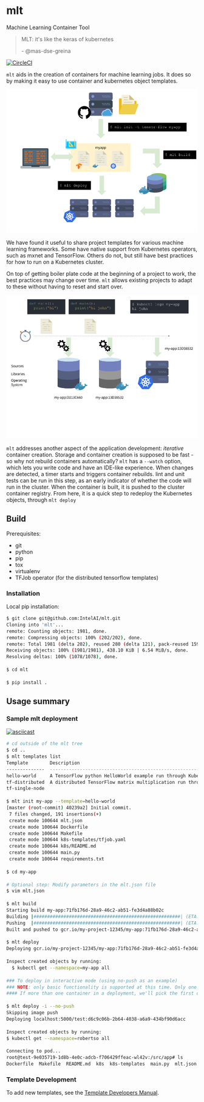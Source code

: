 # mlt
Machine Learning Container Tool

> MLT: it's like the keras of kubernetes
>
> \- @mas-dse-greina

[![CircleCI](https://circleci.com/gh/IntelAI/mlt.svg?style=svg&circle-token=239cc4305ca25063bf9a40cd332c822f5e64663f)](https://circleci.com/gh/IntelAI/mlt)

`mlt` aids in the creation of containers for machine learning jobs.
It does so by making it easy to use container and kubernetes object templates.

![MLT flow diagram](docs/mlt.png)

We have found it useful to share project templates for various machine learning frameworks. Some have native support from Kubernetes operators, such as mxnet and TensorFlow. Others do not, but still have best practices for how to run on a Kubernetes cluster.

On top of getting boiler plate code at the beginning of a project to work, the best practices may change over time. `mlt` allows existing projects to adapt to these without having to reset and start over.

![MLT watch](docs/watch.png)

`mlt` addresses another aspect of the application development: _iterative_ container creation. Storage and container creation is supposed to be fast - so why not rebuild containers automatically?
`mlt` has a `--watch` option, which lets you write code and have an IDE-like experience.
When changes are detected, a timer starts and triggers container rebuilds.
lint and unit tests can be run in this step, as an early indicator of whether the code will run in the cluster.
When the container is built, it is pushed to the cluster container registry.
From here, it is a quick step to redeploy the Kubernetes objects, through `mlt deploy`


## Build

Prerequisites:
- git
- python
- pip
- tox
- virtualenv
- TFJob operator (for the distributed tensorflow templates)

### Installation

Local pip installation:

```bash
$ git clone git@github.com:IntelAI/mlt.git
Cloning into 'mlt'...
remote: Counting objects: 1981, done.
remote: Compressing objects: 100% (202/202), done.
remote: Total 1981 (delta 202), reused 280 (delta 121), pack-reused 1599
Receiving objects: 100% (1981/1981), 438.10 KiB | 6.54 MiB/s, done.
Resolving deltas: 100% (1078/1078), done.

$ cd mlt

$ pip install .
```

## Usage summary

### Sample mlt deployment
[![asciicast](https://asciinema.org/a/171353.png)](https://asciinema.org/a/171353)

```bash
# cd outside of the mlt tree
$ cd ..
$ mlt templates list
Template        Description
--------------  ----------------------------------------------------------------------------------------------
hello-world     A TensorFlow python HelloWorld example run through Kubernetes Jobs.
tf-distributed  A distributed TensorFlow matrix multiplication run through the TensorFlow Kubernetes Operator.
tf-single-node

$ mlt init my-app --template=hello-world
[master (root-commit) 40239a2] Initial commit.
 7 files changed, 191 insertions(+)
 create mode 100644 mlt.json
 create mode 100644 Dockerfile
 create mode 100644 Makefile
 create mode 100644 k8s-templates/tfjob.yaml
 create mode 100644 k8s/README.md
 create mode 100644 main.py
 create mode 100644 requirements.txt

$ cd my-app

# Optional step: Modify parameters in the mlt.json file
$ vim mlt.json

$ mlt build
Starting build my-app:71fb176d-28a9-46c2-ab51-fe3d4a88b02c
Building |######################################################| (ETA:  0:00:00)
Pushing  |######################################################| (ETA:  0:00:00)
Built and pushed to gcr.io/my-project-12345/my-app:71fb176d-28a9-46c2-ab51-fe3d4a88b02c

$ mlt deploy
Deploying gcr.io/my-project-12345/my-app:71fb176d-28a9-46c2-ab51-fe3d4a88b02c

Inspect created objects by running:
  $ kubectl get --namespace=my-app all

### To deploy in interactive mode (using no-push as an example)
### NOTE: only basic functionality is supported at this time. Only one container and one pod in a deployment for now.
#### If more than one container in a deployment, we'll pick the first one we find and deploy that.

$ mlt deploy -i --no-push
Skipping image push
Deploying localhost:5000/test:d6c9c06b-2b64-4038-a6a9-434bf90d6acc

Inspect created objects by running:
$ kubectl get --namespace=robertso all

Connecting to pod...
root@test-9e035719-1d8b-4e0c-adcb-f706429ffeac-wl42v:/src/app# ls
Dockerfile  Makefile  README.md  k8s  k8s-templates  main.py  mlt.json	requirements.txt
```

### Template Development

To add new templates, see the [Template Developers Manual](docs/template_developers.md).
